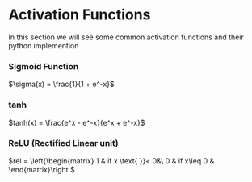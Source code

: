# Activation Functions
In this section we will see some common activation functions and their python implemention


### Sigmoid Function
$\sigma(x) = \frac{1}{1 + e^-x}$

### tanh
$tanh(x) = \frac{e^x - e^-x}{e^x + e^-x}$


### ReLU (Rectified Linear unit)
$rel = \left\{\begin{matrix}
1 & if x \text{ }}< 0&\\ 
0 & if x\leq 0 & 
\end{matrix}\right.$


